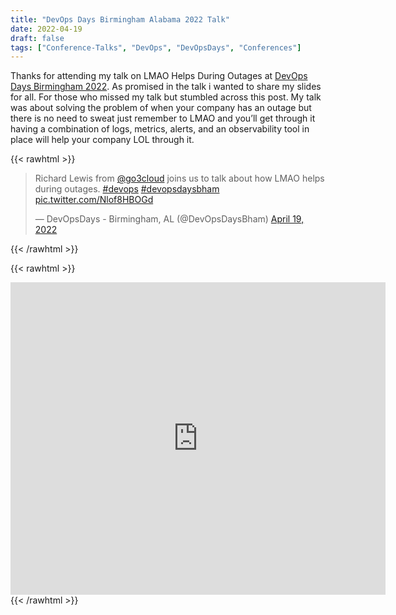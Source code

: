```yaml
---
title: "DevOps Days Birmingham Alabama 2022 Talk"
date: 2022-04-19
draft: false
tags: ["Conference-Talks", "DevOps", "DevOpsDays", "Conferences"]
---
```


Thanks for attending my talk on LMAO Helps During Outages at [DevOps Days Birmingham 2022](https://devopsdays.org/events/2022-birmingham-al/welcome/). As promised in the talk i wanted to share my slides for all. For those who missed my talk but stumbled across this post. My talk was about solving the problem of when your company has an outage but there is no need to sweat just remember to LMAO and you’ll get through it having a combination of logs, metrics, alerts, and an observability tool in place will help your company LOL through it.

{{< rawhtml >}}
<blockquote class="twitter-tweet"><p lang="en" dir="ltr">Richard Lewis from <a href="https://twitter.com/go3cloud?ref_src=twsrc%5Etfw">@go3cloud</a> joins us to talk about how LMAO helps during outages. <a href="https://twitter.com/hashtag/devops?src=hash&amp;ref_src=twsrc%5Etfw">#devops</a> <a href="https://twitter.com/hashtag/devopsdaysbham?src=hash&amp;ref_src=twsrc%5Etfw">#devopsdaysbham</a> <a href="https://t.co/Nlof8HBOGd">pic.twitter.com/Nlof8HBOGd</a></p>&mdash; DevOpsDays - Birmingham, AL (@DevOpsDaysBham) <a href="https://twitter.com/DevOpsDaysBham/status/1516447256576393216?ref_src=twsrc%5Etfw">April 19, 2022</a></blockquote> <script async src="https://platform.twitter.com/widgets.js" charset="utf-8"></script>
{{< /rawhtml >}}

{{< rawhtml >}}
<iframe src="https://onedrive.live.com/embed?cid=85BF2A35D22B167F&amp;resid=85BF2A35D22B167F%2149093&amp;authkey=AB6GdBOrF2tBaxk&amp;em=2&amp;wdAr=1.7777777777777777" width="600" height="500" frameborder="0" scrolling="no"></iframe>
{{< /rawhtml >}}

